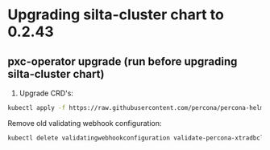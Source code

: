 # Upgrading silta-cluster chart to 0.2.43

## pxc-operator upgrade (run before upgrading silta-cluster chart)

1. Upgrade CRD's:

```bash
kubectl apply -f https://raw.githubusercontent.com/percona/percona-helm-charts/859cbbb5f54ba30df12e758e10e3f941bf4cc956/charts/ps-operator/crds/crd.yaml
```

Remove old validating webhook configuration:

```bash
kubectl delete validatingwebhookconfiguration validate-percona-xtradbcluster
```
